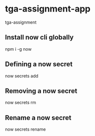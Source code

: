 # tga-assignment-app

tga-assignment

## Install now cli globally

npm i -g now

## Defining a now secret

now secrets add <secret-name> <secret-value>

## Removing a now secret

now secrets rm <secret-name>

## Rename a now secret

now secrets rename <secret-name> <new-name>
